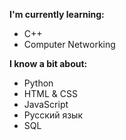 **I'm currently learning:**
- C++
- Computer Networking

**I know a bit about:**
- Python
- HTML & CSS
- JavaScript
- Русский язык
- SQL
